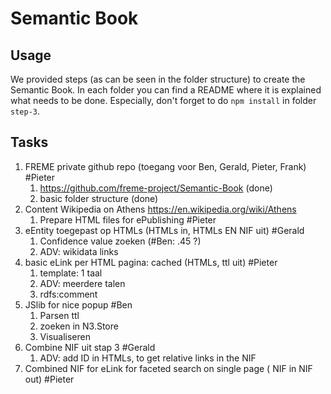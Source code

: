 # Semantic Book

## Usage

We provided steps (as can be seen in the folder structure) to create the Semantic Book. In each folder you can find a README where it is explained what needs to be done.
Especially, don't forget to do `npm install` in folder `step-3`.

## Tasks

1. FREME private github repo (toegang voor Ben, Gerald, Pieter, Frank) #Pieter
    1. https://github.com/freme-project/Semantic-Book (done)
    2. basic folder structure (done)
2. Content Wikipedia on Athens https://en.wikipedia.org/wiki/Athens
    1. Prepare HTML files for ePublishing #Pieter
3. eEntity toegepast op HTMLs (HTMLs in, HTMLs EN NIF uit) #Gerald
    1. Confidence value zoeken (#Ben: .45 ?)
    2. ADV: wikidata links
4. basic eLink per HTML pagina: cached (HTMLs, ttl uit) #Pieter
    1. template: 1 taal
    2. ADV: meerdere talen
    3. rdfs:comment
5. JSlib for nice popup #Ben
    1. Parsen ttl
    2. zoeken in N3.Store
    3. Visualiseren
6. Combine NIF uit stap 3 #Gerald
    1. ADV: add ID in HTMLs, to get relative links in the NIF
7. Combined NIF for eLink for faceted search on single page ( NIF in NIF out) #Pieter